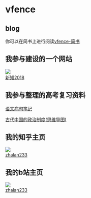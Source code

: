 # vfence
## blog  
你可以在简书上进行阅读[vfence-简书](https://www.jianshu.com/u/d498399ab1e0)
## 我参与建设的一个网站  
![](https://i.loli.net/2019/07/20/5d32e40103c6d85332.png)  
[新知2018](https://xinzhi2018.github.io)
## 我参与整理的高考复习资料
[语文病句笔记](https://vfence.github.io/gaokaonote/)  

[古代中国的政治制度(思维导图)](https://vfence.github.io/gaokaonote/)
## 我的知乎主页
![](https://cn.bing.com/th?id=AMMS_dc6c11a8eea0ca3a44c65f2bebbf8446&w=110&h=110&c=7&rs=1&qlt=95&pcl=f9f9f9&cdv=1&dpr=1.25&pid=16.1)  
[zhalan233](https://www.zhihu.com/people/yue233/)
## 我的b站主页
![](https://ss1.baidu.com/6ONXsjip0QIZ8tyhnq/it/u=2810627290,1080409091&fm=58&s=8197C732C535FA313E526557030030BB&bpow=121&bpoh=75)  
[zhalan233](https://space.bilibili.com/21576061)
